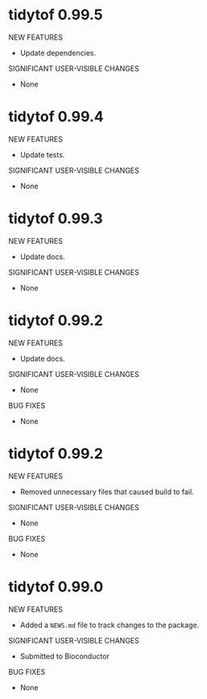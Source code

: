 # tidytof 0.99.5

NEW FEATURES

* Update dependencies. 

SIGNIFICANT USER-VISIBLE CHANGES

* None

# tidytof 0.99.4

NEW FEATURES

* Update tests. 

SIGNIFICANT USER-VISIBLE CHANGES

* None

# tidytof 0.99.3

NEW FEATURES

* Update docs. 

SIGNIFICANT USER-VISIBLE CHANGES

* None

# tidytof 0.99.2

NEW FEATURES

* Update docs. 

SIGNIFICANT USER-VISIBLE CHANGES

* None

BUG FIXES

* None

# tidytof 0.99.2

NEW FEATURES

* Removed unnecessary files that caused build to fail. 

SIGNIFICANT USER-VISIBLE CHANGES

* None

BUG FIXES

* None




# tidytof 0.99.0

NEW FEATURES

* Added a `NEWS.md` file to track changes to the package.

SIGNIFICANT USER-VISIBLE CHANGES

* Submitted to Bioconductor

BUG FIXES

* None

